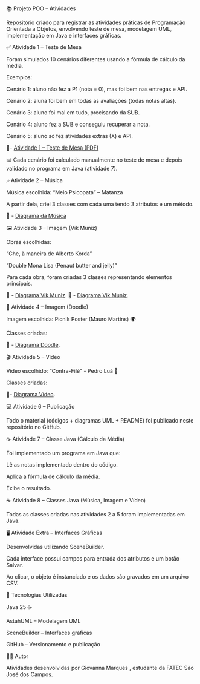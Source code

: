 📚 Projeto POO – Atividades

Repositório criado para registrar as atividades práticas de Programação Orientada a Objetos, envolvendo teste de mesa, modelagem UML, implementação em Java e interfaces gráficas.

✅ Atividade 1 – Teste de Mesa

Foram simulados 10 cenários diferentes usando a fórmula de cálculo da média.

Exemplos:

Cenário 1: aluno não fez a P1 (nota = 0), mas foi bem nas entregas e API.

Cenário 2: aluna foi bem em todas as avaliações (todas notas altas).

Cenário 3: aluno foi mal em tudo, precisando da SUB.

Cenário 4: aluno fez a SUB e conseguiu recuperar a nota.

Cenário 5: aluno só fez atividades extras (X) e API.

📌- [Atividade 1 – Teste de Mesa (PDF)](Exercicio_1_TesteDeMesa.pdf)

📊 Cada cenário foi calculado manualmente no teste de mesa e depois validado no programa em Java (atividade 7).


🎶 Atividade 2 – Música

Música escolhida: “Meio Psicopata” – Matanza

A partir dela, criei 3 classes com cada uma tendo 3 atributos e um método.

📌 - [Diagrama da Música](Atividade2_musica.png)

🖼️ Atividade 3 – Imagem (Vik Muniz)

Obras escolhidas:

“Che, à maneira de Alberto Korda”

“Double Mona Lisa (Penaut butter and jelly)”

Para cada obra, foram criadas 3 classes representando elementos principais.

📌 - [Diagrama Vik Muniz](Atividade3_VikMuniz_che.png).
📌 - [Diagrama Vik Muniz](Atividade3_VikMuniz_mona.png).

🎨 Atividade 4 – Imagem (Doodle)

Imagem escolhida: Picnik Poster (Mauro Martins) 🌍

Classes criadas:

📌 - [Diagrama Doodle](Atividade4_Doodle_picnikPoster.png).

🎬 Atividade 5 – Vídeo

Vídeo escolhido: “Contra-Filé" - Pedro Luá 🚀

Classes criadas:

📌- [Diagrama Vídeo](video.png).


💻 Atividade 6 – Publicação

Todo o material (códigos + diagramas UML + README) foi publicado neste repositório no GitHub.


☕ Atividade 7 – Classe Java (Cálculo da Média)

Foi implementado um programa em Java que:

Lê as notas implementado dentro do código.

Aplica a fórmula de cálculo da média.

Exibe o resultado.



☕ Atividade 8 – Classes Java (Música, Imagem e Vídeo)

Todas as classes criadas nas atividades 2 a 5 foram implementadas em Java.


🖥️ Atividade Extra – Interfaces Gráficas

Desenvolvidas utilizando SceneBuilder.

Cada interface possui campos para entrada dos atributos e um botão Salvar.

Ao clicar, o objeto é instanciado e os dados são gravados em um arquivo CSV.


🚀 Tecnologias Utilizadas

Java 25 ☕

AstahUML – Modelagem UML

SceneBuilder – Interfaces gráficas

GitHub – Versionamento e publicação

👩‍💻 Autor

Atividades desenvolvidas por Giovanna Marques , estudante da FATEC São José dos Campos.
